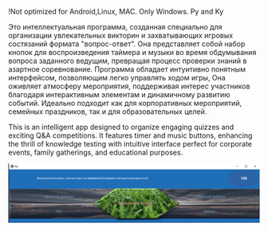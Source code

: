 !Not optimized for Android,Linux, MAC. Only Windows.
Py and Ky

Это интеллектуальная программа, созданная специально для организации увлекательных викторин и захватывающих игровых состязаний формата "вопрос-ответ". Она представляет собой набор кнопок для воспроизведения таймера и музыки во время обдумывания вопроса заданного ведущим, превращая процесс проверки знаний в азартное соревнование. Программа обладает интуитивно понятным интерфейсом, позволяющим легко управлять ходом игры, Она оживляет атмосферу мероприятия, поддерживая интерес участников благодаря интерактивным элементам и динамичному развитию событий. Идеально подходит как для корпоративных мероприятий, семейных праздников, так и для образовательных целей. 

This is an intelligent app designed to organize engaging quizzes and exciting Q&A competitions. It features timer and music buttons, enhancing the thrill of knowledge testing with intuitive interface perfect for corporate events, family gatherings, and educational purposes.

![](logo.png)
